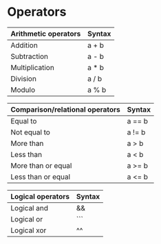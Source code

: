 # Operators

| Arithmetic operators  | Syntax
| :------------         | :----
| Addition              | a + b
| Subtraction           | a - b
| Multiplication        | a * b
| Division              | a / b
| Modulo                | a % b

| Comparison/relational operators   | Syntax
| :------------                     | :---- 
| Equal to                          | a == b
| Not equal to                      | a != b
| More than                         | a > b 
| Less than                         | a < b 
| More than or equal                | a >= b
| Less than or equal                | a <= b

| Logical operators		| Syntax
| :----------			| :-----
| Logical and			| &&
| Logical or			| ```|| ```
| Logical xor			| ^^
